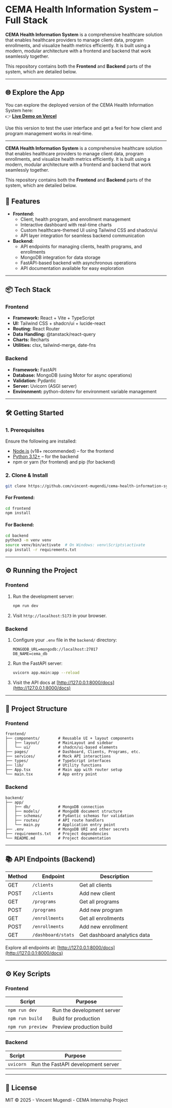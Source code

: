 # CEMA Health Information System – Full Stack

**CEMA Health Information System** is a comprehensive healthcare solution that enables healthcare providers to manage client data, program enrollments, and visualize health metrics efficiently. It is built using a modern, modular architecture with a frontend and backend that work seamlessly together.

This repository contains both the **Frontend** and **Backend** parts of the system, which are detailed below.

---

## 🌐 Explore the App

You can explore the deployed version of the CEMA Health Information System here:  
👉 [**Live Demo on Vercel**](https://vercel.com/vincent-mugendis-projects/cema-health-information-system-prod)

Use this version to test the user interface and get a feel for how client and program management works in real-time.

---

**CEMA Health Information System** is a comprehensive healthcare solution that enables healthcare providers to manage client data, program enrollments, and visualize health metrics efficiently. It is built using a modern, modular architecture with a frontend and backend that work seamlessly together.

This repository contains both the **Frontend** and **Backend** parts of the system, which are detailed below.


## 🚀 Features

- **Frontend:**
  - Client, health program, and enrollment management
  - Interactive dashboard with real-time charts
  - Custom healthcare-themed UI using Tailwind CSS and shadcn/ui
  - API layer integration for seamless backend communication
- **Backend:**
  - API endpoints for managing clients, health programs, and enrollments
  - MongoDB integration for data storage
  - FastAPI-based backend with asynchronous operations
  - API documentation available for easy exploration

---

## 📦 Tech Stack

### Frontend
- **Framework:** React + Vite + TypeScript
- **UI:** Tailwind CSS + shadcn/ui + lucide-react
- **Routing:** React Router
- **Data Handling:** @tanstack/react-query
- **Charts:** Recharts
- **Utilities:** clsx, tailwind-merge, date-fns

### Backend
- **Framework:** FastAPI
- **Database:** MongoDB (using Motor for async operations)
- **Validation:** Pydantic
- **Server:** Uvicorn (ASGI server)
- **Environment:** python-dotenv for environment variable management

---

## 🛠️ Getting Started

### 1. Prerequisites

Ensure the following are installed:
- [Node.js](https://nodejs.org/) (v18+ recommended) – for the frontend
- [Python 3.12+](https://www.python.org/downloads/) – for the backend
- npm or yarn (for frontend) and pip (for backend)

### 2. Clone & Install

```bash
git clone https://github.com/vincent-mugendi/cema-health-information-system.git
```

#### For Frontend:
```bash
cd frontend
npm install
```

#### For Backend:
```bash
cd backend
python3 -m venv venv
source venv/bin/activate  # On Windows: venv\Scripts\activate
pip install -r requirements.txt
```

---

## ⚙️ Running the Project

### Frontend

1. Run the development server:
   ```bash
   npm run dev
   ```
2. Visit `http://localhost:5173` in your browser.

### Backend

1. Configure your `.env` file in the `backend/` directory:
   ```
   MONGODB_URL=mongodb://localhost:27017
   DB_NAME=cema_db
   ```
2. Run the FastAPI server:
   ```bash
   uvicorn app.main:app --reload
   ```
3. Visit the API docs at [http://127.0.0.1:8000/docs](http://127.0.0.1:8000/docs)

---

## 🧱 Project Structure

### Frontend

```plaintext
frontend/
├── components/        # Reusable UI + layout components
│   ├── layout/        # MainLayout and sidebar
│   └── ui/            # shadcn/ui-based elements
├── pages/             # Dashboard, Clients, Programs, etc.
├── services/          # Mock API interactions
├── types/             # TypeScript interfaces
├── lib/               # Utility functions
├── App.tsx            # Main app with router setup
└── main.tsx           # App entry point
```

### Backend

```plaintext
backend/
├── app/
│   ├── db/            # MongoDB connection
│   ├── models/        # MongoDB document structure
│   ├── schemas/       # Pydantic schemas for validation
│   ├── routes/        # API route handlers
│   └── main.py        # Application entry point
├── .env               # MongoDB URI and other secrets
├── requirements.txt   # Project dependencies
└── README.md          # Project documentation
```

---

## 📚 API Endpoints (Backend)

| Method | Endpoint               | Description                    |
|--------|------------------------|--------------------------------|
| GET    | `/clients`             | Get all clients                |
| POST   | `/clients`             | Add new client                 |
| GET    | `/programs`            | Get all programs               |
| POST   | `/programs`            | Add new program                |
| GET    | `/enrollments`         | Get all enrollments            |
| POST   | `/enrollments`         | Add new enrollment             |
| GET    | `/dashboard/stats`     | Get dashboard analytics data   |

Explore all endpoints at: [http://127.0.0.1:8000/docs](http://127.0.0.1:8000/docs)

---

## ⚙️ Key Scripts

### Frontend

| Script          | Purpose                       |
|-----------------|-------------------------------|
| `npm run dev`   | Run the development server    |
| `npm run build` | Build for production          |
| `npm run preview`| Preview production build     |

### Backend

| Script           | Purpose                       |
|------------------|-------------------------------|
| `uvicorn`        | Run the FastAPI development server |

---

## 📝 License

MIT © 2025 - Vincent Mugendi - CEMA Internship Project
